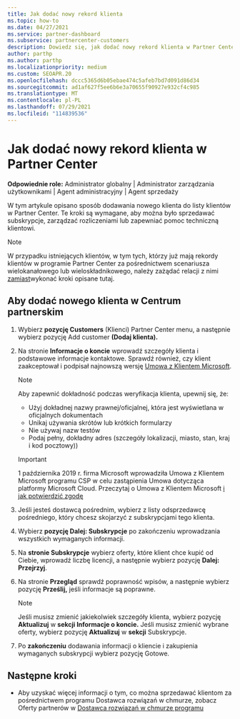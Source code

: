 ```yaml
---
title: Jak dodać nowy rekord klienta
ms.topic: how-to
ms.date: 04/27/2021
ms.service: partner-dashboard
ms.subservice: partnercenter-customers
description: Dowiedz się, jak dodać nowy rekord klienta w Partner Center. Następnie możesz sprzedawać subskrypcje klientów, zarządzać rozliczeniami lub zapewniać pomoc techniczną dla klientów.
author: parthp
ms.author: parthp
ms.localizationpriority: medium
ms.custom: SEOAPR.20
ms.openlocfilehash: dccc5365d6b05ebae474c5afeb7bd7d091d86d34
ms.sourcegitcommit: ad1af627f5ee6b6e3a70655f90927e932cf4c985
ms.translationtype: MT
ms.contentlocale: pl-PL
ms.lasthandoff: 07/29/2021
ms.locfileid: "114839536"
---
```

# <a name="how-to-add-a-new-customer-record-in-partner-center"></a>Jak dodać nowy rekord klienta w Partner Center

**Odpowiednie role:** Administrator globalny | Administrator zarządzania użytkownikami | Agent administracyjny | Agent sprzedaży

W tym artykule opisano sposób dodawania nowego klienta do listy klientów w Partner Center. Te kroki są wymagane, aby można było sprzedawać subskrypcje, zarządzać rozliczeniami lub zapewniać pomoc techniczną klientowi.

>[!NOTE]
>W przypadku istniejących klientów, w tym tych, którzy [](multichannel.md) już mają rekordy klientów w programie Partner Center za pośrednictwem scenariusza wielokanałowego lub wieloskładnikowego, należy zażądać relacji z nimi [zamiast](request-a-relationship-with-a-customer.md)wykonać kroki opisane tutaj. [](multipartner.md)

## <a name="to-add-a-new-customer-in-partner-center"></a>Aby dodać nowego klienta w Centrum partnerskim

1. Wybierz **pozycję Customers** (Klienci) Partner Center menu, a następnie wybierz pozycję Add customer **(Dodaj klienta).**

2. Na stronie **Informacje o koncie** wprowadź szczegóły klienta i podstawowe informacje kontaktowe. Sprawdź również, czy klient zaakceptował i podpisał najnowszą wersję [Umowa z Klientem Microsoft](agreements.md).

   >[!NOTE]
   >
   >Aby zapewnić dokładność podczas weryfikacja klienta, upewnij się, że:
   >
   >- Użyj dokładnej nazwy prawnej/oficjalnej, która jest wyświetlana w oficjalnych dokumentach
   >- Unikaj używania skrótów lub krótkich formularzy
   >- Nie używaj nazw testów
   >- Podaj pełny, dokładny adres (szczegóły lokalizacji, miasto, stan, kraj i kod pocztowy))

   >[!IMPORTANT]
   > 1 października 2019 r. firma  Microsoft wprowadziła Umowa z Klientem Microsoft programu CSP w celu zastąpienia Umowa dotycząca platformy Microsoft Cloud. Przeczytaj o Umowa z Klientem Microsoft [i jak potwierdzić zgodę](confirm-customer-agreement.md)
  
3. Jeśli jesteś dostawcą pośrednim, wybierz z listy odsprzedawcę pośredniego, który chcesz skojarzyć z subskrypcjami tego klienta.

4. Wybierz **pozycję Dalej: Subskrypcje** po zakończeniu wprowadzania wszystkich wymaganych informacji.

5. Na **stronie Subskrypcje** wybierz oferty, które klient chce kupić od Ciebie, wprowadź liczbę licencji, a następnie wybierz pozycję **Dalej: Przejrzyj**.

6. Na stronie **Przegląd** sprawdź poprawność wpisów, a następnie wybierz pozycję **Prześlij,** jeśli informacje są poprawne.

   >[!NOTE]
   >Jeśli musisz zmienić jakiekolwiek szczegóły klienta, wybierz pozycję **Aktualizuj** w **sekcji Informacje o koncie.** Jeśli musisz zmienić wybrane oferty, wybierz pozycję **Aktualizuj** w **sekcji** Subskrypcje.

7. Po **zakończeniu** dodawania informacji o kliencie i zakupienia wymaganych subskrypcji wybierz pozycję Gotowe.

## <a name="next-steps"></a>Następne kroki

- Aby uzyskać więcej informacji o tym, co można sprzedawać klientom za pośrednictwem programu Dostawca rozwiązań w chmurze, zobacz Oferty partnerów w [Dostawca rozwiązań w chmurze programu](csp-offers.md)

